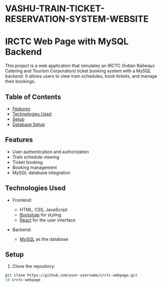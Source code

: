 # VASHU-TRAIN-TICKET-RESERVATION-SYSTEM-WEBSITE
# IRCTC Web Page with MySQL Backend

This project is a web application that simulates an IRCTC (Indian Railways Catering and Tourism Corporation) ticket booking system with a MySQL backend. It allows users to view train schedules, book tickets, and manage their bookings.

## Table of Contents

- [Features](#features)
- [Technologies Used](#HTML,CSS,JAVASCRIPT)
- [Setup](#PHP)
- [Database Setup](#MYSQL)

## Features

- User authentication and authorization
- Train schedule viewing
- Ticket booking
- Booking management
- MySQL database integration

## Technologies Used

- Frontend:
  - HTML, CSS, JavaScript
  - [Bootstrap](https://getbootstrap.com/) for styling
  - [React](https://reactjs.org/) for the user interface

- Backend:
  - [MySQL](https://www.mysql.com/) as the database

## Setup

1. Clone the repository:

```bash
git clone https://github.com/your-username/irctc-webpage.git
cd irctc-webpage
